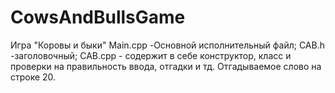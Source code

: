 # CowsAndBullsGame
 Игра "Коровы и быки"
Main.cpp -Основной исполнительный файл;
CAB.h -заголовочный;
CAB.cpp - содержит в себе конструктор, класс и проверки на правильность ввода, отгадки и тд. Отгадываемое слово на строке 20.
